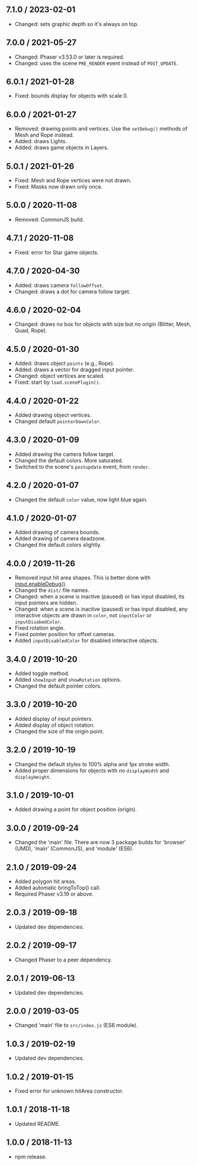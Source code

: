 7.1.0 / 2023-02-01
------------------

- Changed: sets graphic depth so it's always on top.

7.0.0 / 2021-05-27
------------------

- Changed: Phaser v3.53.0 or later is required.
- Changed: uses the scene `PRE_RENDER` event instead of `POST_UPDATE`.

6.0.1 / 2021-01-28
------------------

- Fixed: bounds display for objects with scale 0.

6.0.0 / 2021-01-27
------------------

- Removed: drawing points and vertices. Use the `setDebug()` methods of Mesh and Rope instead.
- Added: draws Lights.
- Added: draws game objects in Layers.

5.0.1 / 2021-01-26
------------------

- Fixed: Mesh and Rope vertices were not drawn.
- Fixed: Masks now drawn only once.

5.0.0 / 2020-11-08
------------------

- Removed: CommonJS build.

4.7.1 / 2020-11-08
------------------

- Fixed: error for Star game objects.

4.7.0 / 2020-04-30
------------------

- Added: draws camera `followOffset`.
- Changed: draws a dot for camera follow target.

4.6.0 / 2020-02-04
------------------ 

- Changed: draws no box for objects with size but no origin (Blitter, Mesh, Quad, Rope).

4.5.0 / 2020-01-30
------------------

- Added: draws object `points` (e.g., Rope).
- Added: draws a vector for dragged input pointer. 
- Changed: object vertices are scaled.
- Fixed: start by `load.scenePlugin()`.

4.4.0 / 2020-01-22
------------------

- Added drawing object vertices.
- Changed default `pointerDownColor`.

4.3.0 / 2020-01-09
------------------

- Added drawing the camera follow target.
- Changed the default colors. More saturated.
- Switched to the scene's `postupdate` event, from `render`.

4.2.0 / 2020-01-07
------------------

- Changed the default `color` value, now light blue again.

4.1.0 / 2020-01-07
------------------

- Added drawing of camera bounds.
- Added drawing of camera deadzone.
- Changed the default colors slightly.

4.0.0 / 2019-11-26
------------------

- Removed input hit area shapes. This is better done with [input.enableDebug()][1].
- Changed the `dist/` file names.
- Changed: when a scene is inactive (paused) or has input disabled, its input pointers are hidden.
- Changed: when a scene is inactive (paused) or has input disabled, any interactive objects are drawn in `color`, not `inputColor` or `inputDisabedColor`.
- Fixed rotation angle.
- Fixed pointer position for offset cameras.
- Added `inputDisabledColor` for disabled interactive objects.

[1]: https://photonstorm.github.io/phaser3-docs/Phaser.Input.InputPlugin.html#enableDebug

3.4.0 / 2019-10-20
------------------

- Added toggle method.
- Added `showInput` and `showRotation` options.
- Changed the default pointer colors.

3.3.0 / 2019-10-20
------------------

- Added display of input pointers.
- Added display of object rotation.
- Changed the size of the origin point.

3.2.0 / 2019-10-19
------------------

- Changed the default styles to 100% alpha and 1px stroke width.
- Added proper dimensions for objects with no `displayWidth` and `displayHeight`.

3.1.0 / 2019-10-01
------------------

- Added drawing a point for object position (origin).

3.0.0 / 2019-09-24
------------------

- Changed the 'main' file. There are now 3 package builds for 'browser' (UMD), 'main' (CommonJS), and 'module' (ES6).

2.1.0 / 2019-09-24
------------------

- Added polygon hit areas.
- Added automatic bringToTop() call.
- Required Phaser v3.19 or above.

2.0.3 / 2019-09-18
------------------

- Updated dev dependencies.

2.0.2 / 2019-09-17
------------------

- Changed Phaser to a peer dependency.

2.0.1 / 2019-06-13
------------------

- Updated dev dependencies.

2.0.0 / 2019-03-05
------------------

- Changed 'main' file to `src/index.js` (ES6 module).

1.0.3 / 2019-02-19
------------------

- Updated dev dependencies.

1.0.2 / 2019-01-15
------------------

- Fixed error for unknown hitArea constructor.

1.0.1 / 2018-11-18
------------------

- Updated README.

1.0.0 / 2018-11-13
------------------

- npm release.
